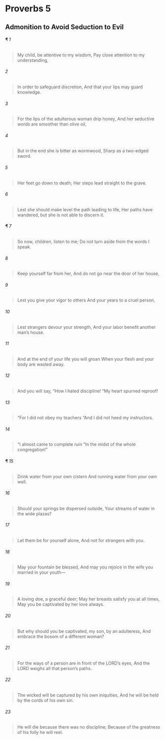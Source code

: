 # Proverbs 5
## Admonition to Avoid Seduction to Evil
###### ¶ 1
> My child, be attentive to my wisdom,
> Pay close attention to my understanding,
###### 2
> In order to safeguard discretion,
> And that your lips may guard knowledge.
###### 3
> For the lips of the adulterous woman drip honey,
> And her seductive words are smoother than olive oil,
###### 4
> But in the end she is bitter as wormwood,
> Sharp as a two-edged sword.
###### 5
> Her feet go down to death;
> Her steps lead straight to the grave.
###### 6
> Lest she should make level the path leading to life,
> Her paths have wandered, but she is not able to discern it.
###### ¶ 7
> So now, children, listen to me;
> Do not turn aside from the words I speak.
###### 8
> Keep yourself far from her,
> And do not go near the door of her house,
###### 9
> Lest you give your vigor to others
> And your years to a cruel person,
###### 10
> Lest strangers devour your strength,
> And your labor benefit another man’s house.
###### 11
> And at the end of your life you will groan
> When your flesh and your body are wasted away.
###### 12
> And you will say, “How I hated discipline!
> “My heart spurned reproof!
###### 13
> “For I did not obey my teachers
> “And I did not heed my instructors.
###### 14
> “I almost came to complete ruin
> “In the midst of the whole congregation!”
###### ¶ 15
> Drink water from your own cistern
> And running water from your own well.
###### 16
> Should your springs be dispersed outside,
> Your streams of water in the wide plazas?
###### 17
> Let them be for yourself alone,
> And not for strangers with you.
###### 18
> May your fountain be blessed,
> And may you rejoice in the wife you married in your youth—
###### 19
> A loving doe, a graceful deer;
> May her breasts satisfy you at all times,
> May you be captivated by her love always.
###### 20
> But why should you be captivated, my son, by an adulteress,
> And embrace the bosom of a different woman?
###### 21
> For the ways of a person are in front of the LORD’s eyes,
> And the LORD weighs all that person’s paths.
###### 22
> The wicked will be captured by his own iniquities,
> And he will be held by the cords of his own sin.
###### 23
> He will die because there was no discipline;
> Because of the greatness of his folly he will reel.

